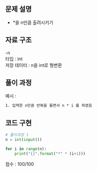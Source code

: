 ## 문제 설명

- *을 n만큼 출려시키기<br>


## 자료 구조
-n  <br>
타입 : int<br>
저장 데이터 : n을 int로 형변환


## 풀이 과정
예시 :
```txt
1. 입력한 n만큼 반복을 돌면서 n * i 를 하였음

```

## 코드 구현
```python
# 풀이과정 1
n = int(input())

for i in range(n):
    print("{}".format("*" * (i+1)))
```


점수 : 100/100 <br>
